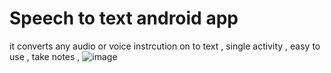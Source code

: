 # Speech to text android app
it converts any audio or voice instrcution on to text , single activity , easy to use , take notes , 
![image](https://user-images.githubusercontent.com/56763840/94472048-cb035b00-01e7-11eb-99a5-f19245c30c59.png)
